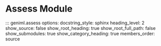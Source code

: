 # Assess Module

::: geniml.assess
    options:
      docstring_style: sphinx
      heading_level: 2
      show_source: false
      show_root_heading: true
      show_root_full_path: false
      show_submodules: true
      show_category_heading: true
      members_order: source